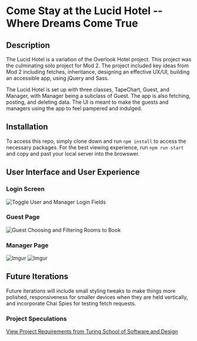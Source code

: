 # Come Stay at the Lucid Hotel -- Where Dreams Come True

## Description

The Lucid Hotel is a variation of the Overlook Hotel project.  This project was the culminating solo project for Mod 2.  The project included key ideas from Mod 2 including fetches, inheritance, designing an effective UX/UI, building an accessible app, using jQuery and Sass.

The Lucid Hotel is set up with three classes, TapeChart, Guest, and Manager, with Manager being a subclass of Guest.  The app is also fetching, posting, and deleting data.  The UI is meant to make the guests and managers using the app to feel pampered and indulged.

## Installation

To access this repo, simply clone down and run `npm install` to access the necessary packages.  For the best viewing experience, run `npm run start` and copy and past your local server into the browswer.

## User Interface and User Experience
### Login Screen
![Toggle User and Manager Login Fields](https://imgur.com/gin89xX.gif)

### Guest Page
![Guest Choosing and Filtering Rooms to Book](https://imgur.com/GqztMO7.gif)

### Manager Page
![Imgur](https://imgur.com/Tor1q6I.gif)
![Imgur](https://imgur.com/KzsAo30.gif)

## Future Iterations 
Future iterations will include small styling tweaks to make things more polished, responsiveness for smaller devices when they are held vertically, and incorporate Chai Spies for testing fetch requests.

### Project Speculations
[View Project Requirements from Turing School of Software and Design](https://frontend.turing.io/projects/overlook.html)
